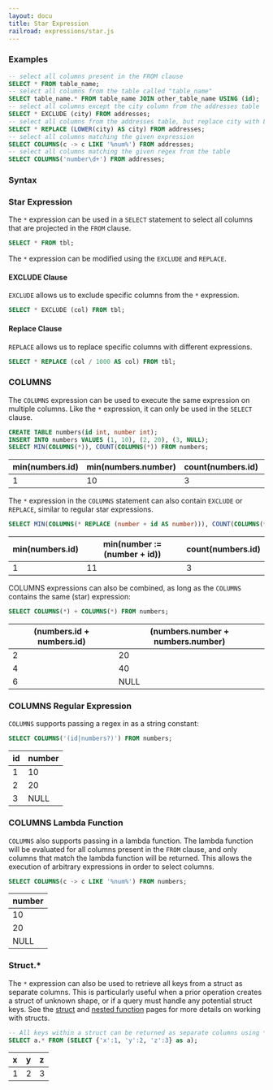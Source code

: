 ```yaml
---
layout: docu
title: Star Expression
railroad: expressions/star.js
---
```


### Examples

```sql
-- select all columns present in the FROM clause
SELECT * FROM table_name;
-- select all columns from the table called "table_name"
SELECT table_name.* FROM table_name JOIN other_table_name USING (id);
-- select all columns except the city column from the addresses table
SELECT * EXCLUDE (city) FROM addresses;
-- select all columns from the addresses table, but replace city with LOWER(city)
SELECT * REPLACE (LOWER(city) AS city) FROM addresses;
-- select all columns matching the given expression
SELECT COLUMNS(c -> c LIKE '%num%') FROM addresses;
-- select all columns matching the given regex from the table
SELECT COLUMNS('number\d+') FROM addresses;
```

### Syntax

<div id="rrdiagram"></div>

### Star Expression

The `*` expression can be used in a `SELECT` statement to select all columns that are projected in the `FROM` clause.

```sql
SELECT * FROM tbl;
```

The `*` expression can be modified using the `EXCLUDE` and `REPLACE`.

#### EXCLUDE Clause

`EXCLUDE` allows us to exclude specific columns from the `*` expression.

```sql
SELECT * EXCLUDE (col) FROM tbl;
```

#### Replace Clause

`REPLACE` allows us to replace specific columns with different expressions.

```sql
SELECT * REPLACE (col / 1000 AS col) FROM tbl;
```

### COLUMNS

The `COLUMNS` expression can be used to execute the same expression on multiple columns. Like the `*` expression, it can only be used in the `SELECT` clause.

```sql
CREATE TABLE numbers(id int, number int);
INSERT INTO numbers VALUES (1, 10), (2, 20), (3, NULL);
SELECT MIN(COLUMNS(*)), COUNT(COLUMNS(*)) FROM numbers;
```

| min(numbers.id) | min(numbers.number) | count(numbers.id) | count(numbers.number) |
|-----------------|---------------------|-------------------|-----------------------|
| 1               | 10                  | 3                 | 2                     |

The `*` expression in the `COLUMNS` statement can also contain `EXCLUDE` or `REPLACE`, similar to regular star expressions.

```sql
SELECT MIN(COLUMNS(* REPLACE (number + id AS number))), COUNT(COLUMNS(* EXCLUDE (number))) FROM numbers;
```

| min(numbers.id) | min(number := (number + id)) | count(numbers.id) |
|-----------------|------------------------------|-------------------|
| 1               | 11                           | 3                 |

COLUMNS expressions can also be combined, as long as the `COLUMNS` contains the same (star) expression:

```sql
SELECT COLUMNS(*) + COLUMNS(*) FROM numbers;
```

| (numbers.id + numbers.id) | (numbers.number + numbers.number) |
|---------------------------|-----------------------------------|
| 2                         | 20                                |
| 4                         | 40                                |
| 6                         | NULL                              |


### COLUMNS Regular Expression

`COLUMNS` supports passing a regex in as a string constant:

```sql
SELECT COLUMNS('(id|numbers?)') FROM numbers;
```

| id | number |
|----|--------|
| 1  | 10     |
| 2  | 20     |
| 3  | NULL   |

### COLUMNS Lambda Function

`COLUMNS` also supports passing in a lambda function. The lambda function will be evaluated for all columns present in the `FROM` clause, and only columns that match the lambda function will be returned. This allows the execution of arbitrary expressions in order to select columns.

```sql
SELECT COLUMNS(c -> c LIKE '%num%') FROM numbers;
```

| number |
|--------|
| 10     |
| 20     |
| NULL   |

### Struct.*

The `*` expression can also be used to retrieve all keys from a struct as separate columns.
This is particularly useful when a prior operation creates a struct of unknown shape, or if a query must handle any potential struct keys.
See the [struct](../data_types/struct) and [nested function](../functions/nested) pages for more details on working with structs. 

```sql
-- All keys within a struct can be returned as separate columns using *
SELECT a.* FROM (SELECT {'x':1, 'y':2, 'z':3} as a);
```

| x | y | z |
|:---|:---|:---|
| 1 | 2 | 3 |
